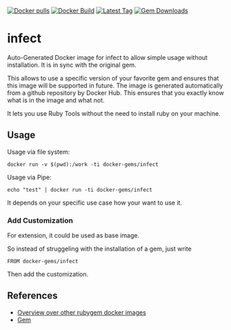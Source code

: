 [![Docker pulls](https://img.shields.io/docker/pulls/rubygem/infect.svg)](https://hub.docker.com/r/rubygem/infect/)
[![Docker Build](https://img.shields.io/docker/automated/rubygem/infect.svg)](https://hub.docker.com/r/rubygem/infect/)
[![Latest Tag](https://img.shields.io/github/tag/docker-rubygem/infect.svg)](https://hub.docker.com/r/rubygem/infect/)
[![Gem Downloads](https://img.shields.io/gem/dt/infect.svg)](https://rubygems.org/gems/infect/)
# infect

Auto-Generated Docker image for infect to allow simple usage without installation.
It is in sync with the original gem.

This allows to use a specific version of your favorite gem and ensures that this image will be supported in future.
The image is generated automatically from a github repository by Docker Hub.
This ensures that you exactly know what is in the image and what not.

It lets you use Ruby Tools without the need to install ruby on your machine.

## Usage

Usage via file system:

`docker run -v $(pwd):/work -ti docker-gems/infect`

Usage via Pipe:

`echo "test" | docker run -ti docker-gems/infect`

It depends on your specific use case how your want to use it.

### Add Customization

For extension, it could be used as base image.

So instead of struggeling with the installation of a gem, just write

`FROM docker-gems/infect`

Then add the customization.

## References

 - [Overview over other rubygem docker images](https://github.com/thinkbot/docker-rubygem)
 - [Gem](https://rubygems.org/gems/infect/)
